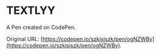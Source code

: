 # TEXTLYY

A Pen created on CodePen.

Original URL: [https://codepen.io/szkjsjszk/pen/ogNZWBv](https://codepen.io/szkjsjszk/pen/ogNZWBv).

